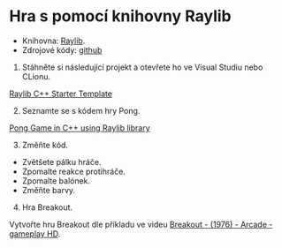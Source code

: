 # Hra s pomocí knihovny Raylib

- Knihovna: [Raylib](https://www.raylib.com/games.html).
- Zdrojové kódy: [github](https://github.com/raysan5/raylib/tree/master)

1. Stáhněte si následující projekt a otevřete ho ve Visual Studiu nebo CLionu.

[Raylib C++ Starter Template](https://github.com/SasLuca/raylib-cpp-cmake-template)

2. Seznamte se s kódem hry Pong.

[Pong Game in C++ using Raylib library](https://github.com/educ8s/Cpp-Pong-Game-Raylib/tree/main)

3. Změňte kód.

- Zvětšete pálku hráče.
- Zpomalte reakce protihráče.
- Zpomalte balónek.
- Změňte barvy.

4. Hra Breakout.
   
Vytvořte hru Breakout dle příkladu ve videu [Breakout - (1976) - Arcade - gameplay HD](https://www.youtube.com/watch?v=AMUv8KvVt08).
